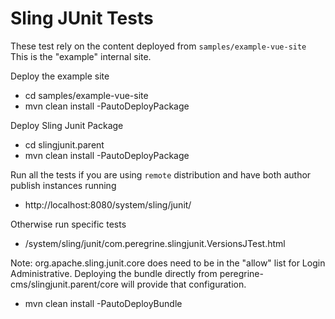 # Sling JUnit Tests

These test rely on the content deployed from `samples/example-vue-site`
This is the "example" internal site. 

Deploy the example site
* cd samples/example-vue-site
* mvn clean install -PautoDeployPackage

Deploy Sling Junit Package
* cd slingjunit.parent
* mvn clean install -PautoDeployPackage

Run all the tests if you are using `remote` distribution and have both author publish instances running
* http://localhost:8080/system/sling/junit/

Otherwise run specific tests
* /system/sling/junit/com.peregrine.slingjunit.VersionsJTest.html

Note: org.apache.sling.junit.core does need to be in the "allow" list for Login Administrative.
Deploying the bundle directly from peregrine-cms/slingjunit.parent/core will provide that configuration.  
* mvn clean install -PautoDeployBundle